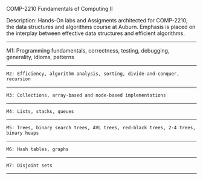    COMP-2210 Fundamentals of Computing II
  
  Description: Hands-On labs and Assigments architected for COMP-2210, the data structures and algorithms course at Auburn. Emphasis is placed on the interplay between effective     data structures and efficient algorithms.

---

   M1: Programming fundamentals, correctness, testing, debugging, generality, idioms, patterns

---

    M2: Efficiency, algorithm analysis, sorting, divide-and-conquer, recursion

---

    M3: Collections, array-based and node-based implementations

---

    M4: Lists, stacks, queues

---

    M5: Trees, binary search trees, AVL trees, red-black trees, 2-4 trees, binary heaps

---

    M6: Hash tables, graphs

---

    M7: Disjoint sets

---
